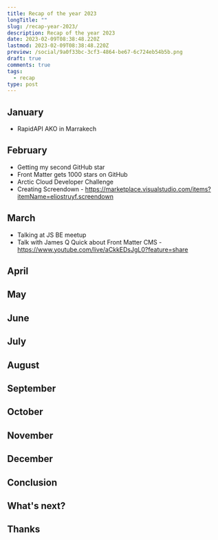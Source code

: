 ```yaml
---
title: Recap of the year 2023
longTitle: ""
slug: /recap-year-2023/
description: Recap of the year 2023
date: 2023-02-09T08:38:48.220Z
lastmod: 2023-02-09T08:38:48.220Z
preview: /social/9a0f33bc-3cf3-4864-be67-6c724eb54b5b.png
draft: true
comments: true
tags:
  - recap
type: post
---
```


## January

- RapidAPI AKO in Marrakech

## February

- Getting my second GitHub star
- Front Matter gets 1000 stars on GitHub
- Arctic Cloud Developer Challenge
- Creating Screendown - https://marketplace.visualstudio.com/items?itemName=eliostruyf.screendown

## March

- Talking at JS BE meetup
- Talk with James Q Quick about Front Matter CMS - https://www.youtube.com/live/aCkkEDsJgL0?feature=share

## April

## May

## June

## July

## August

## September

## October

## November

## December

## Conclusion

## What's next?

## Thanks
